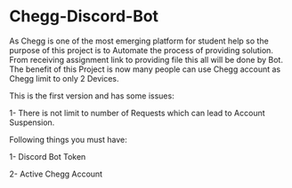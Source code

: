 # Chegg-Discord-Bot
As Chegg is one of the most emerging platform for student help so the purpose of this project is to Automate the process of providing solution. From receiving assignment link to providing file this all will be done by Bot. The benefit of this Project is now many people can use Chegg account as Chegg limit to only 2 Devices.  

This is the first version and has some issues:

1- There is not limit to number of Requests which can lead to Account Suspension.

Following things you must have:

1- Discord Bot Token

2- Active Chegg Account
